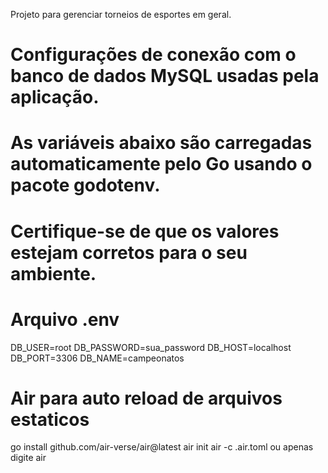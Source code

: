 Projeto para gerenciar torneios de esportes em geral.

# Configurações de conexão com o banco de dados MySQL usadas pela aplicação.
# As variáveis abaixo são carregadas automaticamente pelo Go usando o pacote godotenv.
# Certifique-se de que os valores estejam corretos para o seu ambiente.

# Arquivo .env
DB_USER=root
DB_PASSWORD=sua_password
DB_HOST=localhost
DB_PORT=3306
DB_NAME=campeonatos

# Air para auto reload de arquivos estaticos
go install github.com/air-verse/air@latest
air init
air -c .air.toml ou apenas digite air